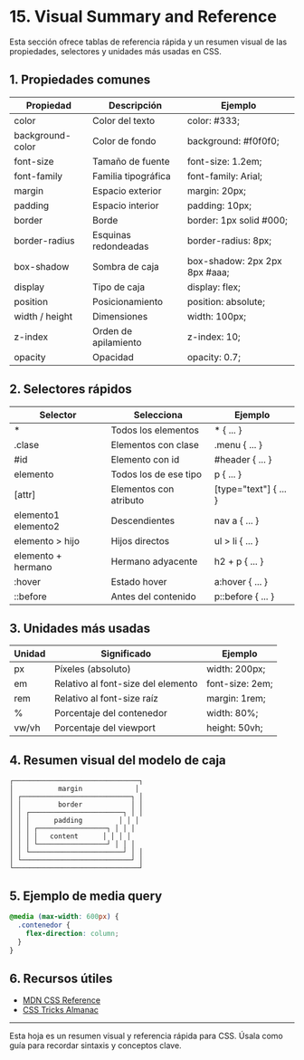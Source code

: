 # 15. Visual Summary and Reference

Esta sección ofrece tablas de referencia rápida y un resumen visual de las propiedades, selectores y unidades más usadas en CSS.

## 1. Propiedades comunes

| Propiedad        | Descripción          | Ejemplo                       |
| ---------------- | -------------------- | ----------------------------- |
| color            | Color del texto      | color: #333;                  |
| background-color | Color de fondo       | background: #f0f0f0;          |
| font-size        | Tamaño de fuente     | font-size: 1.2em;             |
| font-family      | Familia tipográfica  | font-family: Arial;           |
| margin           | Espacio exterior     | margin: 20px;                 |
| padding          | Espacio interior     | padding: 10px;                |
| border           | Borde                | border: 1px solid #000;       |
| border-radius    | Esquinas redondeadas | border-radius: 8px;           |
| box-shadow       | Sombra de caja       | box-shadow: 2px 2px 8px #aaa; |
| display          | Tipo de caja         | display: flex;                |
| position         | Posicionamiento      | position: absolute;           |
| width / height   | Dimensiones          | width: 100px;                 |
| z-index          | Orden de apilamiento | z-index: 10;                  |
| opacity          | Opacidad             | opacity: 0.7;                 |

## 2. Selectores rápidos

| Selector            | Selecciona             | Ejemplo               |
| ------------------- | ---------------------- | --------------------- |
| \*                  | Todos los elementos    | \* { ... }            |
| .clase              | Elementos con clase    | .menu { ... }         |
| #id                 | Elemento con id        | #header { ... }       |
| elemento            | Todos los de ese tipo  | p { ... }             |
| [attr]              | Elementos con atributo | [type="text"] { ... } |
| elemento1 elemento2 | Descendientes          | nav a { ... }         |
| elemento > hijo     | Hijos directos         | ul > li { ... }       |
| elemento + hermano  | Hermano adyacente      | h2 + p { ... }        |
| :hover              | Estado hover           | a:hover { ... }       |
| ::before            | Antes del contenido    | p::before { ... }     |

## 3. Unidades más usadas

| Unidad | Significado                        | Ejemplo         |
| ------ | ---------------------------------- | --------------- |
| px     | Píxeles (absoluto)                 | width: 200px;   |
| em     | Relativo al font-size del elemento | font-size: 2em; |
| rem    | Relativo al font-size raíz         | margin: 1rem;   |
| %      | Porcentaje del contenedor          | width: 80%;     |
| vw/vh  | Porcentaje del viewport            | height: 50vh;   |

## 4. Resumen visual del modelo de caja

```
┌───────────────────────────────┐
│           margin             │
│ ┌───────────────────────────┐ │
│ │         border            │ │
│ │ ┌───────────────────────┐ │ │
│ │ │      padding         │ │ │
│ │ │ ┌─────────────────┐ │ │ │
│ │ │ │   content      │ │ │ │
│ │ │ └─────────────────┘ │ │ │
│ │ └───────────────────────┘ │ │
│ └───────────────────────────┘ │
└───────────────────────────────┘
```

## 5. Ejemplo de media query

```css
@media (max-width: 600px) {
  .contenedor {
    flex-direction: column;
  }
}
```

## 6. Recursos útiles

- [MDN CSS Reference](https://developer.mozilla.org/en-US/docs/Web/CSS/Reference)
- [CSS Tricks Almanac](https://css-tricks.com/almanac/)

---

Esta hoja es un resumen visual y referencia rápida para CSS. Úsala como guía para recordar sintaxis y conceptos clave.
